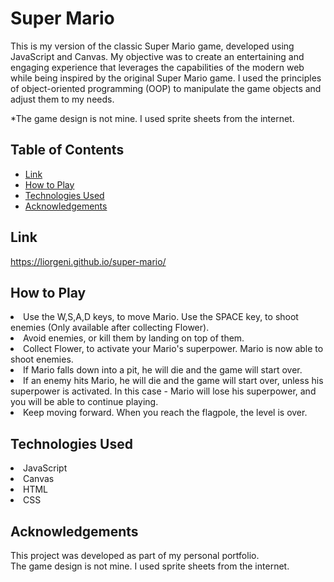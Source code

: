 <h1>Super Mario</h1> 

This is my version of the classic Super Mario game, developed using JavaScript and Canvas. My objective was to create an entertaining and engaging experience that leverages the capabilities of the modern web while being inspired by the original Super Mario game.
I used the principles of object-oriented programming (OOP) to manipulate the game objects and adjust them to my needs.

*The game design is not mine. I used sprite sheets from the internet. <br>

<h2>Table of Contents</h2>

- [Link](#link)
- [How to Play](#how-to-play)
- [Technologies Used](#technologies-used)
- [Acknowledgements](#acknowledgements)

## Link

https://liorgeni.github.io/super-mario/

## How to Play

<li>Use the W,S,A,D keys, to move Mario. Use the SPACE key, to shoot enemies (Only available after collecting Flower).</li>
<li>Avoid enemies, or kill them by landing on top of them.</li>
<li>Collect Flower, to activate your Mario's superpower. Mario is now able to shoot enemies.</li>
<li>If Mario falls down into a pit, he will die and the game will start over.</li>
<li>If an enemy hits Mario, he will die and the game will start over, unless his superpower is activated. In this case - Mario will lose his superpower, and you will be able to continue playing.</li>
<li>Keep moving forward. When you reach the flagpole, the level is over.</li>

## Technologies Used

<li> JavaScript</li>
<li>Canvas</li>
<li>HTML</li>
<li>CSS</li>

## Acknowledgements

This project was developed as part of my personal portfolio. <br>
The game design is not mine. I used sprite sheets from the internet.
